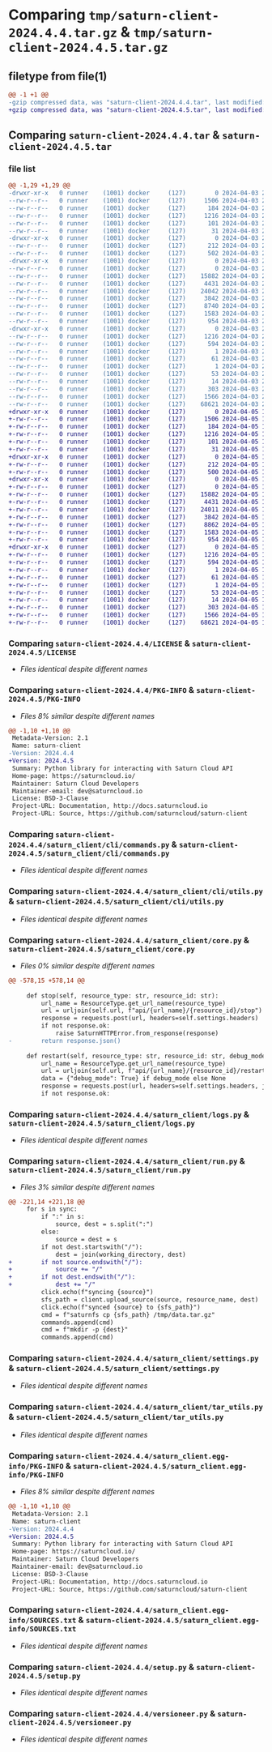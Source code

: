 # Comparing `tmp/saturn-client-2024.4.4.tar.gz` & `tmp/saturn-client-2024.4.5.tar.gz`

## filetype from file(1)

```diff
@@ -1 +1 @@
-gzip compressed data, was "saturn-client-2024.4.4.tar", last modified: Wed Apr  3 21:08:19 2024, max compression
+gzip compressed data, was "saturn-client-2024.4.5.tar", last modified: Fri Apr  5 15:40:00 2024, max compression
```

## Comparing `saturn-client-2024.4.4.tar` & `saturn-client-2024.4.5.tar`

### file list

```diff
@@ -1,29 +1,29 @@
-drwxr-xr-x   0 runner    (1001) docker     (127)        0 2024-04-03 21:08:19.144858 saturn-client-2024.4.4/
--rw-r--r--   0 runner    (1001) docker     (127)     1506 2024-04-03 21:08:16.000000 saturn-client-2024.4.4/LICENSE
--rw-r--r--   0 runner    (1001) docker     (127)      184 2024-04-03 21:08:16.000000 saturn-client-2024.4.4/MANIFEST.in
--rw-r--r--   0 runner    (1001) docker     (127)     1216 2024-04-03 21:08:19.144858 saturn-client-2024.4.4/PKG-INFO
--rw-r--r--   0 runner    (1001) docker     (127)      101 2024-04-03 21:08:16.000000 saturn-client-2024.4.4/README.md
--rw-r--r--   0 runner    (1001) docker     (127)       31 2024-04-03 21:08:16.000000 saturn-client-2024.4.4/pyproject.toml
-drwxr-xr-x   0 runner    (1001) docker     (127)        0 2024-04-03 21:08:19.144858 saturn-client-2024.4.4/saturn_client/
--rw-r--r--   0 runner    (1001) docker     (127)      212 2024-04-03 21:08:16.000000 saturn-client-2024.4.4/saturn_client/__init__.py
--rw-r--r--   0 runner    (1001) docker     (127)      502 2024-04-03 21:08:19.144858 saturn-client-2024.4.4/saturn_client/_version.py
-drwxr-xr-x   0 runner    (1001) docker     (127)        0 2024-04-03 21:08:19.144858 saturn-client-2024.4.4/saturn_client/cli/
--rw-r--r--   0 runner    (1001) docker     (127)        0 2024-04-03 21:08:16.000000 saturn-client-2024.4.4/saturn_client/cli/__init__.py
--rw-r--r--   0 runner    (1001) docker     (127)    15882 2024-04-03 21:08:16.000000 saturn-client-2024.4.4/saturn_client/cli/commands.py
--rw-r--r--   0 runner    (1001) docker     (127)     4431 2024-04-03 21:08:16.000000 saturn-client-2024.4.4/saturn_client/cli/utils.py
--rw-r--r--   0 runner    (1001) docker     (127)    24042 2024-04-03 21:08:16.000000 saturn-client-2024.4.4/saturn_client/core.py
--rw-r--r--   0 runner    (1001) docker     (127)     3842 2024-04-03 21:08:16.000000 saturn-client-2024.4.4/saturn_client/logs.py
--rw-r--r--   0 runner    (1001) docker     (127)     8740 2024-04-03 21:08:16.000000 saturn-client-2024.4.4/saturn_client/run.py
--rw-r--r--   0 runner    (1001) docker     (127)     1583 2024-04-03 21:08:16.000000 saturn-client-2024.4.4/saturn_client/settings.py
--rw-r--r--   0 runner    (1001) docker     (127)      954 2024-04-03 21:08:16.000000 saturn-client-2024.4.4/saturn_client/tar_utils.py
-drwxr-xr-x   0 runner    (1001) docker     (127)        0 2024-04-03 21:08:19.144858 saturn-client-2024.4.4/saturn_client.egg-info/
--rw-r--r--   0 runner    (1001) docker     (127)     1216 2024-04-03 21:08:19.000000 saturn-client-2024.4.4/saturn_client.egg-info/PKG-INFO
--rw-r--r--   0 runner    (1001) docker     (127)      594 2024-04-03 21:08:19.000000 saturn-client-2024.4.4/saturn_client.egg-info/SOURCES.txt
--rw-r--r--   0 runner    (1001) docker     (127)        1 2024-04-03 21:08:19.000000 saturn-client-2024.4.4/saturn_client.egg-info/dependency_links.txt
--rw-r--r--   0 runner    (1001) docker     (127)       61 2024-04-03 21:08:19.000000 saturn-client-2024.4.4/saturn_client.egg-info/entry_points.txt
--rw-r--r--   0 runner    (1001) docker     (127)        1 2024-04-03 21:08:19.000000 saturn-client-2024.4.4/saturn_client.egg-info/not-zip-safe
--rw-r--r--   0 runner    (1001) docker     (127)       53 2024-04-03 21:08:19.000000 saturn-client-2024.4.4/saturn_client.egg-info/requires.txt
--rw-r--r--   0 runner    (1001) docker     (127)       14 2024-04-03 21:08:19.000000 saturn-client-2024.4.4/saturn_client.egg-info/top_level.txt
--rw-r--r--   0 runner    (1001) docker     (127)      303 2024-04-03 21:08:19.144858 saturn-client-2024.4.4/setup.cfg
--rw-r--r--   0 runner    (1001) docker     (127)     1566 2024-04-03 21:08:16.000000 saturn-client-2024.4.4/setup.py
--rw-r--r--   0 runner    (1001) docker     (127)    68621 2024-04-03 21:08:16.000000 saturn-client-2024.4.4/versioneer.py
+drwxr-xr-x   0 runner    (1001) docker     (127)        0 2024-04-05 15:40:00.845473 saturn-client-2024.4.5/
+-rw-r--r--   0 runner    (1001) docker     (127)     1506 2024-04-05 15:39:58.000000 saturn-client-2024.4.5/LICENSE
+-rw-r--r--   0 runner    (1001) docker     (127)      184 2024-04-05 15:39:58.000000 saturn-client-2024.4.5/MANIFEST.in
+-rw-r--r--   0 runner    (1001) docker     (127)     1216 2024-04-05 15:40:00.845473 saturn-client-2024.4.5/PKG-INFO
+-rw-r--r--   0 runner    (1001) docker     (127)      101 2024-04-05 15:39:58.000000 saturn-client-2024.4.5/README.md
+-rw-r--r--   0 runner    (1001) docker     (127)       31 2024-04-05 15:39:58.000000 saturn-client-2024.4.5/pyproject.toml
+drwxr-xr-x   0 runner    (1001) docker     (127)        0 2024-04-05 15:40:00.845473 saturn-client-2024.4.5/saturn_client/
+-rw-r--r--   0 runner    (1001) docker     (127)      212 2024-04-05 15:39:58.000000 saturn-client-2024.4.5/saturn_client/__init__.py
+-rw-r--r--   0 runner    (1001) docker     (127)      500 2024-04-05 15:40:00.845473 saturn-client-2024.4.5/saturn_client/_version.py
+drwxr-xr-x   0 runner    (1001) docker     (127)        0 2024-04-05 15:40:00.845473 saturn-client-2024.4.5/saturn_client/cli/
+-rw-r--r--   0 runner    (1001) docker     (127)        0 2024-04-05 15:39:58.000000 saturn-client-2024.4.5/saturn_client/cli/__init__.py
+-rw-r--r--   0 runner    (1001) docker     (127)    15882 2024-04-05 15:39:58.000000 saturn-client-2024.4.5/saturn_client/cli/commands.py
+-rw-r--r--   0 runner    (1001) docker     (127)     4431 2024-04-05 15:39:58.000000 saturn-client-2024.4.5/saturn_client/cli/utils.py
+-rw-r--r--   0 runner    (1001) docker     (127)    24011 2024-04-05 15:39:58.000000 saturn-client-2024.4.5/saturn_client/core.py
+-rw-r--r--   0 runner    (1001) docker     (127)     3842 2024-04-05 15:39:58.000000 saturn-client-2024.4.5/saturn_client/logs.py
+-rw-r--r--   0 runner    (1001) docker     (127)     8862 2024-04-05 15:39:58.000000 saturn-client-2024.4.5/saturn_client/run.py
+-rw-r--r--   0 runner    (1001) docker     (127)     1583 2024-04-05 15:39:58.000000 saturn-client-2024.4.5/saturn_client/settings.py
+-rw-r--r--   0 runner    (1001) docker     (127)      954 2024-04-05 15:39:58.000000 saturn-client-2024.4.5/saturn_client/tar_utils.py
+drwxr-xr-x   0 runner    (1001) docker     (127)        0 2024-04-05 15:40:00.845473 saturn-client-2024.4.5/saturn_client.egg-info/
+-rw-r--r--   0 runner    (1001) docker     (127)     1216 2024-04-05 15:40:00.000000 saturn-client-2024.4.5/saturn_client.egg-info/PKG-INFO
+-rw-r--r--   0 runner    (1001) docker     (127)      594 2024-04-05 15:40:00.000000 saturn-client-2024.4.5/saturn_client.egg-info/SOURCES.txt
+-rw-r--r--   0 runner    (1001) docker     (127)        1 2024-04-05 15:40:00.000000 saturn-client-2024.4.5/saturn_client.egg-info/dependency_links.txt
+-rw-r--r--   0 runner    (1001) docker     (127)       61 2024-04-05 15:40:00.000000 saturn-client-2024.4.5/saturn_client.egg-info/entry_points.txt
+-rw-r--r--   0 runner    (1001) docker     (127)        1 2024-04-05 15:40:00.000000 saturn-client-2024.4.5/saturn_client.egg-info/not-zip-safe
+-rw-r--r--   0 runner    (1001) docker     (127)       53 2024-04-05 15:40:00.000000 saturn-client-2024.4.5/saturn_client.egg-info/requires.txt
+-rw-r--r--   0 runner    (1001) docker     (127)       14 2024-04-05 15:40:00.000000 saturn-client-2024.4.5/saturn_client.egg-info/top_level.txt
+-rw-r--r--   0 runner    (1001) docker     (127)      303 2024-04-05 15:40:00.845473 saturn-client-2024.4.5/setup.cfg
+-rw-r--r--   0 runner    (1001) docker     (127)     1566 2024-04-05 15:39:58.000000 saturn-client-2024.4.5/setup.py
+-rw-r--r--   0 runner    (1001) docker     (127)    68621 2024-04-05 15:39:58.000000 saturn-client-2024.4.5/versioneer.py
```

### Comparing `saturn-client-2024.4.4/LICENSE` & `saturn-client-2024.4.5/LICENSE`

 * *Files identical despite different names*

### Comparing `saturn-client-2024.4.4/PKG-INFO` & `saturn-client-2024.4.5/PKG-INFO`

 * *Files 8% similar despite different names*

```diff
@@ -1,10 +1,10 @@
 Metadata-Version: 2.1
 Name: saturn-client
-Version: 2024.4.4
+Version: 2024.4.5
 Summary: Python library for interacting with Saturn Cloud API
 Home-page: https://saturncloud.io/
 Maintainer: Saturn Cloud Developers
 Maintainer-email: dev@saturncloud.io
 License: BSD-3-Clause
 Project-URL: Documentation, http://docs.saturncloud.io
 Project-URL: Source, https://github.com/saturncloud/saturn-client
```

### Comparing `saturn-client-2024.4.4/saturn_client/cli/commands.py` & `saturn-client-2024.4.5/saturn_client/cli/commands.py`

 * *Files identical despite different names*

### Comparing `saturn-client-2024.4.4/saturn_client/cli/utils.py` & `saturn-client-2024.4.5/saturn_client/cli/utils.py`

 * *Files identical despite different names*

### Comparing `saturn-client-2024.4.4/saturn_client/core.py` & `saturn-client-2024.4.5/saturn_client/core.py`

 * *Files 0% similar despite different names*

```diff
@@ -578,15 +578,14 @@
 
     def stop(self, resource_type: str, resource_id: str):
         url_name = ResourceType.get_url_name(resource_type)
         url = urljoin(self.url, f"api/{url_name}/{resource_id}/stop")
         response = requests.post(url, headers=self.settings.headers)
         if not response.ok:
             raise SaturnHTTPError.from_response(response)
-        return response.json()
 
     def restart(self, resource_type: str, resource_id: str, debug_mode: bool = False):
         url_name = ResourceType.get_url_name(resource_type)
         url = urljoin(self.url, f"api/{url_name}/{resource_id}/restart")
         data = {"debug_mode": True} if debug_mode else None
         response = requests.post(url, headers=self.settings.headers, json=data)
         if not response.ok:
```

### Comparing `saturn-client-2024.4.4/saturn_client/logs.py` & `saturn-client-2024.4.5/saturn_client/logs.py`

 * *Files identical despite different names*

### Comparing `saturn-client-2024.4.4/saturn_client/run.py` & `saturn-client-2024.4.5/saturn_client/run.py`

 * *Files 3% similar despite different names*

```diff
@@ -221,14 +221,18 @@
     for s in sync:
         if ":" in s:
             source, dest = s.split(":")
         else:
             source = dest = s
         if not dest.startswith("/"):
             dest = join(working_directory, dest)
+        if not source.endswith("/"):
+            source += "/"
+        if not dest.endswith("/"):
+            dest += "/"
         click.echo(f"syncing {source}")
         sfs_path = client.upload_source(source, resource_name, dest)
         click.echo(f"synced {source} to {sfs_path}")
         cmd = f"saturnfs cp {sfs_path} /tmp/data.tar.gz"
         commands.append(cmd)
         cmd = f"mkdir -p {dest}"
         commands.append(cmd)
```

### Comparing `saturn-client-2024.4.4/saturn_client/settings.py` & `saturn-client-2024.4.5/saturn_client/settings.py`

 * *Files identical despite different names*

### Comparing `saturn-client-2024.4.4/saturn_client/tar_utils.py` & `saturn-client-2024.4.5/saturn_client/tar_utils.py`

 * *Files identical despite different names*

### Comparing `saturn-client-2024.4.4/saturn_client.egg-info/PKG-INFO` & `saturn-client-2024.4.5/saturn_client.egg-info/PKG-INFO`

 * *Files 8% similar despite different names*

```diff
@@ -1,10 +1,10 @@
 Metadata-Version: 2.1
 Name: saturn-client
-Version: 2024.4.4
+Version: 2024.4.5
 Summary: Python library for interacting with Saturn Cloud API
 Home-page: https://saturncloud.io/
 Maintainer: Saturn Cloud Developers
 Maintainer-email: dev@saturncloud.io
 License: BSD-3-Clause
 Project-URL: Documentation, http://docs.saturncloud.io
 Project-URL: Source, https://github.com/saturncloud/saturn-client
```

### Comparing `saturn-client-2024.4.4/saturn_client.egg-info/SOURCES.txt` & `saturn-client-2024.4.5/saturn_client.egg-info/SOURCES.txt`

 * *Files identical despite different names*

### Comparing `saturn-client-2024.4.4/setup.py` & `saturn-client-2024.4.5/setup.py`

 * *Files identical despite different names*

### Comparing `saturn-client-2024.4.4/versioneer.py` & `saturn-client-2024.4.5/versioneer.py`

 * *Files identical despite different names*

